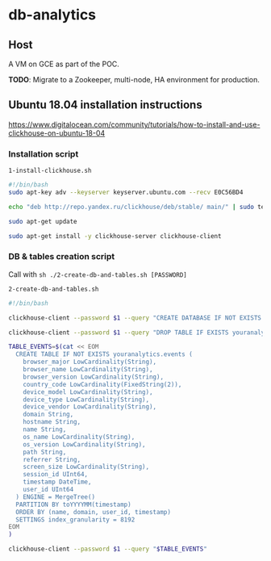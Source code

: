# db-analytics

## Host

A VM on GCE as part of the POC.

**TODO**: Migrate to a Zookeeper, multi-node, HA environment for production.

## Ubuntu 18.04 installation instructions

https://www.digitalocean.com/community/tutorials/how-to-install-and-use-clickhouse-on-ubuntu-18-04

### Installation script

`1-install-clickhouse.sh`
```bash
#!/bin/bash
sudo apt-key adv --keyserver keyserver.ubuntu.com --recv E0C56BD4

echo "deb http://repo.yandex.ru/clickhouse/deb/stable/ main/" | sudo tee /etc/apt/sources.list.d/clickhouse.list

sudo apt-get update

sudo apt-get install -y clickhouse-server clickhouse-client
```

### DB & tables creation script

Call with `sh ./2-create-db-and-tables.sh [PASSWORD]`

`2-create-db-and-tables.sh`
```bash
#!/bin/bash

clickhouse-client --password $1 --query "CREATE DATABASE IF NOT EXISTS youranalytics"

clickhouse-client --password $1 --query "DROP TABLE IF EXISTS youranalytics.events"

TABLE_EVENTS=$(cat << EOM
  CREATE TABLE IF NOT EXISTS youranalytics.events (
    browser_major LowCardinality(String),
    browser_name LowCardinality(String),
    browser_version LowCardinality(String),
    country_code LowCardinality(FixedString(2)),
    device_model LowCardinality(String),
    device_type LowCardinality(String),
    device_vendor LowCardinality(String),
    domain String,
    hostname String,
    name String,
    os_name LowCardinality(String),
    os_version LowCardinality(String),
    path String,
    referrer String,
    screen_size LowCardinality(String),
    session_id UInt64,
    timestamp DateTime,
    user_id UInt64
  ) ENGINE = MergeTree()
  PARTITION BY toYYYYMM(timestamp)
  ORDER BY (name, domain, user_id, timestamp)
  SETTINGS index_granularity = 8192
EOM
)

clickhouse-client --password $1 --query "$TABLE_EVENTS"
```